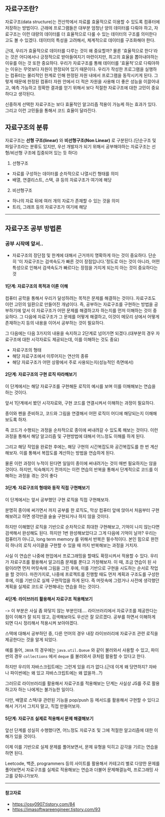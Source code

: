 ## 자료구조란?

자료구조(data structure)는 전산학에서 자료를 효율적으로 이용할 수 있도록 컴퓨터에 저장하는 방법이다. 근래에 프로그램들은 대부분 엄청난 양의 데이터를 다뤄야 하고, 자료구조는 이런 대량의 데이터를 더 효율적으로 다룰 수 있는 데이터의 구조를 의미한다고도 볼 수 있겠다. 데이터의 특성을 고려해서, 체계적으로 데이터를 구조화해야 한다.

근데, 우리가 효율적으로 데이터를 다루는 것이 왜 중요할까?
물론 '효율적으로 한다'라는 것은 어디에서나 긍정적으로 받아들여지기 마련이지만, 최고의 효율을 뽑아내야하는 이유를 아는 것 또한 중요하다.
우리가 자료구조를 통해 데이터를 '효율적'으로 다뤄야하는 이유는 무엇보다 자원이 한정되어 있기 때문이다. 우리가 작성한 프로그램을 실행하는 컴퓨터는 물리적인 한계로 인해 한정된 자원 내에서 프로그램을 동작시키게 된다. 그렇게 때문에 한정된 컴퓨터 자원 안에서 더 적은 자원을 사용해 더 좋은 성능을 이끌어내고, 예측 가능하고 정확한 결과를 얻기 위해서 보다 적절한 자료구조에 대한 고민이 중요하다고 생각된다.

신중하게 선택한 자료구조는 보다 효율적인 알고리즘 적용이 가능케 하는 효과가 있다. 그리고 이런 고민들을 통해서 코드 효율이 달라진다.

## 자료구조의 분류

자료구조는 **선형 구조(linear)** 와 **비선형구조(Non Linear)** 로 구분된다.(단순구조 및 파일구조라는 분류도 있지만, 우선 개발자가 되기 위해서 공부해야하는 자료구조는 선형/비선형 구조에 집중되어 있는 듯 하다)

1. 선형구조

- 자료를 구성하는 데이터를 순차적으로 나열시킨 형태를 의미
- 배열, 연결리스트, 스택, 큐 등의 자료구조가 여기에 해당

2. 비선형구조

- 하나의 자료 뒤에 여러 개의 자료가 존재할 수 있는 것을 의미
- 트리, 그래프 등의 자료구조가 여기에 해당

---

## 자료구조 공부 방법론

### 공부 시작에 앞서..

- 자료구조의 장단점 및 한계에 대해서 근거까지 명확하게 아는 것이 중요하다. 단순히 '이 자료구조는 검색속도가 빠른 것이 장점입니다.'정도로 아는 것이 아니라, 어떤 특성으로 인해서 검색속도가 빠르다는 장점을 가지게 되는지 아는 것이 중요하다는 것

#### 1단계: 자료구조의 목적과 이론 이해

컴퓨터 공학을 통해서 우리가 달성하려는 목적은 문제를 해결하는 것이다. 자료구조도 이런 고민의 일환으로 만들어진 개념이다. 즉, 공부하는 자료구조를 구현하는 방법을 공부하기에 앞서 이 자료구조가 어떤 문제를 해결하고자 하는지를 먼저 이해하는 것이 중요하다. 그 다음에 자료구조가 그 문제를 어떻게 해결하고, 이것이 메모리 상에서 어떻게 존재하는지 등의 내용을 이어서 공부하는 것이 필요하다.

그 다음에는 다음 3가지의 내용을 숙지하고 2단계로 넘어가면 되겠다.(대부분의 경우 자료구조에 대한 시각자료도 제공되는데, 이를 이해하는 것도 중요)

- 자료구조의 형태
- 해당 자료구조에서 이루어지는 연산의 종류
- 해당 자료구조가 어떤 상황에서 주로 사용되는지(성능적인 측면에서)

#### 2단계: 자료구조의 구현 로직 따라해보기

이 단계에서는 해당 자료구조를 구현해둔 로직의 예시를 보며 이를 이해해보는 연습을 하는 것이다.

앞서 1단계에서 봤던 시각자료와, 구현 코드를 연결시켜서 이해하는 과정이 필요하다.

종이와 펜을 준비하고, 코드와 그림을 연결해서 어떤 로직이 어디에 해당되는지 이해해보도록 하자.

즉 코드가 수행되는 과정을 순차적으로 종이에 써내려갈 수 있도록 해보는 것이다. 이런 과정을 통해서 해당 알고리즘 및 구현방법에 대해서 어느정도 이해를 하게 된다.

그리고 해당 작업을 완료한 후에는, 해당 구현의 시간복잡도와 공간복잡도를 한 번 계산해보자. 이를 통해서 복잡도를 계산하는 방법을 연습하게 된다.

물론 이런 과정이 누적이 된다면 일일이 종이에 써내려가는 것이 매번 필요하지는 않을 것이다. 하지만, 익숙해지기 전까지는 이런 연습의 반복을 통해서 단계적으로 코드를 이해하는 과정을 겪는 것이 좋다

#### 3단계: 자료구조의 형태와 동작 직접 구현해보기

이 단계에서는 앞서 공부했던 구현 로직을 직접 구현해보자.

분명히 종이에 써가면서 까지 공부를 한 로직도, 막상 컴퓨터 앞에 앉아서 처음부터 구현해보려고 하면 생각만큼 술술 구현되거나 하지 않을 것이다.

하지만 이해했던 로직을 기반으로 순차적으로 최대한 구현해보고, 기억이 나지 않는다면 검색해서 완성해도 된다. 하지만 1번 완성해보았다고 그게 다음에 기억이 날까? 우리는 컴퓨터가 아니고, long term memory 를 위해서 반복은 필수적이다. 본인 힘으로 완전히 하나의 로직 사이클을 구현할 수 있을 때 까지 반복해보는 과정을 거치자.

사실 이 연습은 나중에 현업에서 프로그래밍을 할때도 확장시켜서 적용할 수 있다. 우리가 자료구조를 활용해서 알고리즘 문제를 푼다고 가정해보자. 이 때, 조금 연습이 된 사람이라면 먼저 머릿속에 그림을 그린 후에, 이를 기반으로 구현을 시도하는 순서로 작업을 할 것이다. 마찬가지로, 나중에 프로젝트를 진행할 때도 먼저 계획과 구조도를 구성한 후에, 이를 기반으로 실제 구현작업을 하게 된다. 즉 머릿속에 그렸거나 사전에 생각했던 계획을 실제로 코드로 구현해내는 연습을 하는 것이다.

#### 4단계: 라이브러리 활용해서 자료구조 적용해보기

-> 이 부분은 사실 좀 와닿지 않는 부분인데.... 라이브러리에서 자료구조를 제공한다는 점이 이해가 잘 되지 않고, 검색해보아도 우선은 잘 모르겠다. 공부를 하면서 이해하게 되면 다시 정리해서 적용시켜 보아야겠다.

스택에 대해서 공부하던 중, 다른 언어의 경우 내장 라이브러리에 자료구조 관련 로직을 제공한다는 것을 알게 되었다.

예를 들어, `JAVA` 의 경우에는 `java.util.Queue` 와 같이 불러와서 사용할 수 있고, 파이썬의 경우 `collections` 에서 `deque` 를 불러와서 큐처럼 활용할 수 있다고 한다.

하지만 우리의 자바스크립트에는 그런게 있을 리가 없다.(근데 이게 왜 당연하지? 자바나 파이썬에는 왜 있고 자바스크립트에는 왜 없을까...?)

그러므로 라이브러리를 활용해서 자료구조를 적용해보는 단계는 사실상 JS를 주로 활용하고자 하는 나에게는 불가능한 일이다.

다만, 배열로 스택/큐 관련된 기능을 pop/push 등 메서드를 활용해서 구현할 수 있다고 해서 거기서 그치지 말고, 직접 만들어보자.

#### 5단계: 자료구조 실제로 적용해서 문제 해결해보기

앞선 단계를 성실히 수행했다면, 어느정도 자료구조 및 그에 적절한 알고리즘에 대한 이해가 있을 것이다.

이제 이를 기반으로 실제 문제를 풀어보면서, 문제 유형을 익히고 감각을 기르는 연습을 하면 된다.

Leetcode, 백준, programmers 등의 사이트를 활용해서 카테고리 별로 다양한 문제를 풀어보면서 자료구조를 실제로 적용해보는 연습과 더불어 문제해결능력, 프로그래밍 사고를 갖춰나가보자.

---

#### 참고자료

- https://osy0907.tistory.com/84
- https://imasoftwareengineer.tistory.com/93
